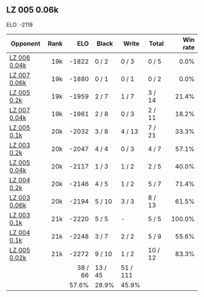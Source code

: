 ## LZ 005 0.06k ##

ELO: -2119

Opponent | Rank | ELO | Black | Write | Total | Win rate
---------|-----:|----:|-------|-------|-------|-------:
[LZ 006 0.04k](LZ%20006%200.04k.md) | 19k | -1822 | 0 / 2 | 0 / 3 | 0 / 5 | 0.0%
[LZ 007 0.06k](LZ%20007%200.06k.md) | 19k | -1880 | 0 / 1 | 0 / 1 | 0 / 2 | 0.0%
[LZ 005 0.2k](LZ%20005%200.2k.md) | 19k | -1959 | 2 / 7 | 1 / 7 | 3 / 14 | 21.4%
[LZ 007 0.04k](LZ%20007%200.04k.md) | 19k | -1961 | 2 / 8 | 0 / 3 | 2 / 11 | 18.2%
[LZ 005 0.1k](LZ%20005%200.1k.md) | 20k | -2032 | 3 / 8 | 4 / 13 | 7 / 21 | 33.3%
[LZ 003 0.2k](LZ%20003%200.2k.md) | 20k | -2047 | 4 / 4 | 0 / 3 | 4 / 7 | 57.1%
[LZ 005 0.04k](LZ%20005%200.04k.md) | 20k | -2117 | 1 / 3 | 1 / 2 | 2 / 5 | 40.0%
[LZ 004 0.2k](LZ%20004%200.2k.md) | 20k | -2146 | 4 / 5 | 1 / 2 | 5 / 7 | 71.4%
[LZ 003 0.06k](LZ%20003%200.06k.md) | 20k | -2194 | 5 / 10 | 3 / 3 | 8 / 13 | 61.5%
[LZ 003 0.1k](LZ%20003%200.1k.md) | 21k | -2220 | 5 / 5 | - | 5 / 5 | 100.0%
[LZ 004 0.1k](LZ%20004%200.1k.md) | 21k | -2248 | 3 / 7 | 2 / 2 | 5 / 9 | 55.6%
[LZ 005 0.02k](LZ%20005%200.02k.md) | 21k | -2272 | 9 / 10 | 1 / 2 | 10 / 12 | 83.3%
 | | | 38 / 66 | 13 / 45 | 51 / 111 | 
 | | | 57.6% | 28.9% | 45.9% | 
